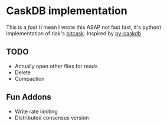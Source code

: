 # CaskDB implementation

This is a _fast_ (I mean I wrote this ASAP not fast fast, it's python) implementation of riak's [bitcask](https://riak.com/assets/bitcask-intro.pdf). Inspired by [py-caskdb](https://github.com/avinassh/py-caskdb)


## TODO
- Actually open other files for reads
- Delete 
- Compaction


## Fun Addons
- Write rate limiting
- Distributed consensus version
